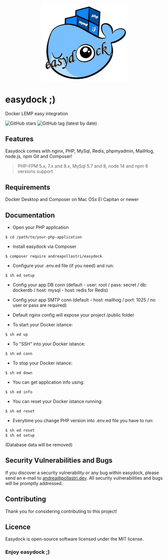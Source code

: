 <p align="center">
<img width="275" alt="easydock" src="https://github.com/andreapollastri/easydock/blob/master/src/ed.png?raw=true">
</p>

# easydock ;)
Docker LEMP easy integration

![GitHub stars](https://img.shields.io/github/stars/andreapollastri/easydock?style=social)
![GitHub tag (latest by date)](https://img.shields.io/github/v/tag/andreapollastri/easydock?label=version)

## Features
Easydock comes with nginx, PHP, MySql, Redis, phpmyadmin, MailHog, node.js, npm Git and Composer!
> PHP-FPM 5.x, 7.x and 8.x, MySql 5.7 and 8, node 14 and npm 6 versions support.

## Requirements
Docker Desktop and Composer on Mac OSx El Capitan or newer

## Documentation
- Open your PHP application
```
$ cd /path/to/your-php-application
```

- Install easydock via Composer
```
$ composer require andreapollastri/easydock
```

- Configure your .env.ed file (if you need) and run:
```
$ sh ed setup
```

- Config your app DB conn (default - user: root / pass: secret / db: dockerdb / host: mysql - host: redis for Redis)

- Config your app SMTP conn (default - host: mailhog / port: 1025 / no user or pass are required)

- Default nginx config will expose your project /public folder

- To start your Docker istance:
```
$ sh ed up
```

- To "SSH" into your Docker istance:
```
$ sh ed conn
```

- To stop your Docker istance:
```
$ sh ed down
```

- You can get application info using:
```
$ sh ed info
```

- You can reset your Docker istance running:
```
$ sh ed reset
```

- Everytime you change PHP version into .env.ed file you have to run:
```
$ sh ed reset
$ sh ed setup
```
(Database data will be removed)

## Security Vulnerabilities and Bugs
If you discover a security vulnerability or any bug within easydock, please send an e-mail to andrea@pollastri.dev. All security vulnerabilities and bugs will be promptly addressed.

## Contributing
Thank you for considering contributing to this project!

## Licence
Easydock is open-source software licensed under the MIT license.

### Enjoy easydock ;)
